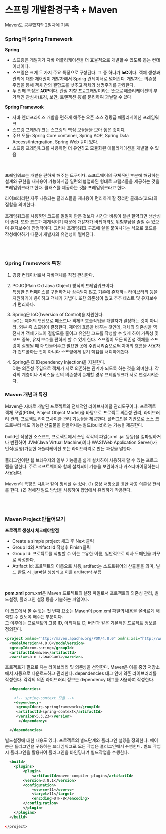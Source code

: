 <h1>스프링 개발환경구축 + Maven</h1>
Maven도 공부했지만 2일차에 기록

<h3>Spring과 Spring Framework</h3>

**Spring**
 * 스프링은 개발자가 자바 어플리케이션을 더 효율적으로 개발할 수 있도록 돕는 컨테이너이다.
 * 스프링은 크게 두 가지 주요 특징으로 구성된다. 그 중 하나가 **IoC**이다. 객체 생성과 관리에 대한 제어권이 개발자에서 Spring 컨테이너로 넘어간다. 개발자는 의존성 주입을 통해 객체 간의 결합도를 낮추고 객체의 생명주기를 관리한다.
 * 두 번째 특징은 **AOP**이다. 관점 지향 프로그래밍이라는 뜻으로 애플리케이션의 부가적인 관심사(로깅, 보안, 트랜잭션 등)를 분리하여 과닐할 수 있다

**Spring Framework**
 * 자바 엔터프라이즈 개발을 편하게 해주는 오픈 소스 경량급 애플리케이션 프레임워크
 * 스프링 프레임워크는 스프링의 핵심 모듈들을 모아 놓은 것이다.
 * 주요 모듈: Spring Core container, Spring AOP, Spring Data Access/Intergration, Spring Web 등이 있다.
 * 스프링 프레임워크를 사용하면 더 유연하고 모듈화된 애플리케이션을 개발할 수 있음

<br><br>
프레임워크는 개발을 편하게 해주는 도구이다.
소프트웨어의 구체적인 부분에 해당하는 설계와 규현을 재사용이 가능하게끔 일련의 협업화된 형태로 크랠스들을 제공하는 것을 프레임워크라고 한다.
클래스를 제공하는 것을 프레임워크라고 한다.

라이브러리란 자주 사용되는 클래스들을 제사용이 편리하게 잘 정리한 클래스(코드)의 집합을 의미한다.
<br><br>
프레임워크를 사용하면 코드를 일일이 만든 것보다  시간과 비용이 훨씬 절약되면 생산성이 좋다.
또한 코드가 체계적이기 때문에 개발자가 바뀌더라도 위험부담을 줄일 수 있으며 유지보수에 안정적이다.
그러나 프레임워크 구조에 살을 붙여나가는 식으로 코드를 작성해야하기 때문에 개발자의 유연성이 떨어진다.

<br><br>

<h3>Spring Framework 특징</h3>

1. 경량 컨테이너로서 자바객체를 직접 관리한다.

2. POJO(Plain Old Java Object) 방식의 프레임워크이다.<br>
특정한 인터페이스를 구현하거나 상속받지 않고 기존에 존재하는 라이브러리 등을 지원하기에 용이하고 객체가 가볍다.
또한 의존성이 없고 추추 테스트 및 유지보수가 편리하다.

3. Spring은 IoC(Inversion of Control)을 지원한다.<br>
IoC는 제어의 연전으로 메소드나 객체의 호출작업을 개발자가 결정하는 것이 아니라. 외부 즉 스프링이 결정한다.
제어의 흐름을 바꾸는 것인데, 객체의 의존성을 역전시켜 객체 가느이 결합도를 줄이고 유연한 코드를 작성할 수 있게 하여 가독성 및 코드 중복, 유지 보수를 편하게 할 수 있게 한다.
스프링이 모든 의존성 객체를 스프링이 실행될 때 다 만들어주고 필요한 곳에 주입시켜줌으로써 제어의 흐름을 사용자가 컨트롤하는 것이 아니라 스프링에게 맡겨 작업을 처리하게된다.

4. Spring은 DI(Dependency Injection)을 지원한다.<br>
DI는 의존성 주입으로 객체가 서로 의존하는 관계가 되도록 하는 것을 의미한다.
각각의 계층이나 서비스들 간의 의존성이 존재할 경우 프레임워크가 서로 연결시켜준다.


<h3>Maven 개념과 특징</h3>
Maven은 자바로 개발된 프로젝트의 전체적인 라이브사이클 관리도구이다.
프로젝트 객체 모델(POM, Project Object Model)을 바탕으로 프로젝트 의존성 관리, 라이브러리 관리, 프로젝트 라이프사이클 관리 기능들을 제공한다.
플러그인을 기반으로 소스 코드로부터 배포 가능한 산출물을 만들어내는 빌드(build)라는 기능을 제공한다.
<br><br>
build란 작성한 소스코드, 프로젝트에서 쓰인 각각의 파일(.xml .jar 등등)을 컴파일하거나 변환하여 JVM(Java Virtual Machine)이나 WAS(Web Application Server)가 인식(실행)가능한 애플리케이션 또는 라이브러리로 만든 과정을 말한다.
<br><br>
플러그인이란 웹 브라우저의 일부 기능들을 쉽게 설치하여 사용하게 할 수 있는 프로그램을 말한다.
주로 소프트웨어와 함께 설치되어 기능을 보완하거나 커스터마이징하는데 사용된다.
<br><br>
Maven의 특징은 다음과 같이 정리할 수 있다.
(1) 중앙 저장소를 통한 자동 의존성 관리를 한다.
(2) 정해진 빌드 방법을 사용하여 협업에서 유리하게 작용한다.

<br><br>
<h3>Maven Project 만들어보기</h3>

**프로젝트 생성시 체크해야할점**

 * Create a simple project 체크 후 Next 클릭
 * Group Id와 Artifact Id 작성후 Finish 클릭
 * Group Id: 프로젝트를 식별할 수 이는 고유한 이름, 일반적으로 회사 도메인을 거꾸로 작성한다.
 * Atrifact Id: 프로젝트의 이름으로 사용, artifact는 소프트웨어의 산출물을 의미, 빌드 완료 시 .jar파일 생성되고 이를 artifact라 부름

<br><br>
**pom.xml**
pom.xml은 Maven 프로젝트의 설정 파일로서 프로젝트의 의존성 관리, 빌드설정, 플러그인 설정 등을 기술하는 파일이다.
<br><br>
이 코드에서 볼 수 있는 첫 번째 요소는 Maven이 pom.xml 파일의 내용을 올바르게 해석할 수 있도록 해주는 부분이다.<br>
그 이후에는 프로젝트의 그룹 ID, 아티팩트 ID, 버전과 같은 기본적은 프로직트 정보를 정의한다.
```xml
<project xmlns="http://maven.apache.org/POM/4.0.0" xmlns:xsi="http://www.w3.org/2001/XMLSchema-instance" xsi:schemaLocation="http://maven.apache.org/POM/4.0.0 https://maven.apache.org/xsd/maven-4.0.0.xsd">
  <modelVersion>4.0.0</modelVersion>
  <groupId>com.spring</groupId>
  <artifactId>maven</artifactId>
  <version>0.0.1-SNAPSHOT</version>
``` 

프로젝트가 필요로 하는 라이브러리 및 의존성을 선언한다.
Maven은 이를 중앙 저장소에서 자동으로 다운로드하고 관리한다.
dependencies 태그 안에 의존 라이브러리를 작성한다.
각각의 의존 라이브러리 정보는 dependency 태그를 사용하여 작성한다.

```xml
  <dependencies>
  
  	<!-- spring-context 모듈 -->
  	<dependency>
   	 <groupId>org.springframework</groupId>
   	 <artifactId>spring-context</artifactId>
   	 <version>5.3.23</version>
	  </dependency>
  
  </dependencies>
```  
   
빌드설정에 대한 내용도 있다. 프로젝트의 빌드단계와 플러그인 설정을 정의한다.
메이븐은 플러그인을 구동하는 프레임워크로 모든 작업은 플러그인에서 수행한다.
빌드 작업시 플러그인을 활용하여 플러그인을 바인딩시켜 빌드작업을 수행한다.

```xml
  <build>
  	<plugins>
  		<plugin>
  			<artifactId>maven-compiler-plugin</artifactId>
  		<version>3.8.1</version>
  		<configuration>
  			<source>11</source>
  			<target>11</target>
  			<encoding>UTF-8</encoding>
  		</configuration>
  		</plugin>  
  	</plugins>
  </build>
  
</project>
```
